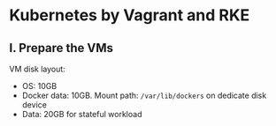 # Kubernetes by Vagrant and RKE

## I. Prepare the VMs

VM disk layout:

- OS: 10GB
- Docker data: 10GB. Mount path: `/var/lib/dockers` on dedicate disk device
- Data: 20GB for stateful workload


